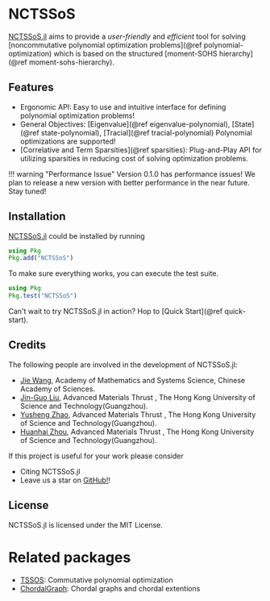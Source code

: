 # NCTSSoS

[NCTSSoS.jl](https://github.com/wangjie212/NCTSSoS) aims to provide a *user-friendly* and *efficient* tool for solving [noncommutative polynomial optimization problems](@ref polynomial-optimization) which is based on the structured [moment-SOHS hierarchy](@ref moment-sohs-hierarchy).

## Features

- Ergonomic API: Easy to use and intuitive interface for defining polynomial optimization problems!
- General Objectives: [Eigenvalue](@ref eigenvalue-polynomial), [State](@ref state-polynomial), [Tracial](@ref tracial-polynomial) Polynomial optimizations are supported!
- [Correlative and Term Sparsities](@ref sparsities): Plug-and-Play API for utilizing sparsities in reducing cost of solving optimization problems.

!!! warning "Performance Issue"
	Version 0.1.0 has performance issues! We plan to release a new version with better performance in the near future. Stay tuned!

## Installation

[NCTSSoS.jl](https://github.com/wangjie212/NCTSSoS) could be installed by running

```julia
using Pkg
Pkg.add("NCTSSoS")
```
To make sure everything works, you can execute the test suite.

```julia
using Pkg
Pkg.test("NCTSSoS")
```

Can't wait to try NCTSSoS.jl in action? Hop to [Quick Start](@ref quick-start).

## Credits

The following people are involved in the development of NCTSSoS.jl:

- [Jie Wang](https://wangjie212.github.io/jiewang), Academy of Mathematics and Systems Science, Chinese Academy of Sciences.
- [Jin-Guo Liu](https://giggleliu.github.io/), Advanced Materials Thrust , The Hong Kong University of Science and Technology(Guangzhou).
- [Yusheng Zhao](https://exaclior.github.io/), Advanced Materials Thrust , The Hong Kong University of Science and Technology(Guangzhou).
- [Huanhai Zhou](https://github.com/fliingelephant), Advanced Materials Thrust , The Hong Kong University of Science and Technology(Guangzhou).

If this project is useful for your work please consider

- Citing NCTSSoS.jl
- Leave us a star on [GitHub!](https://github.com/wangjie212/NCTSSoS.jl)!

## License

NCTSSoS.jl is licensed under the MIT License.

# Related packages

- [TSSOS](https://github.com/wangjie212/TSSOS): Commutative polynomial optimization
- [ChordalGraph](https://github.com/wangjie212/ChordalGraph): Chordal graphs and chordal extentions
